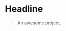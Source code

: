 # Headline

> An awesome project.

<code class="live-demo" data-height=700>

<div id="main-container"></div>
<script>
    const $mainConteainer = document.querySelector('#main-container');
    const $hTag = document.createElement("h2");
    $hTag.textContent = 'Hello World';
    const $pTag = document.createElement("p");
    $pTag.textContent = 'This is a simple Live Demo. You can make live changes and they will reflect hier.';
    const $time = document.createElement("time");
    $mainConteainer.append($hTag, $pTag, $time);
    $time.textContent = (new Date()).toISOString();
    // Update the time using requestAnimationFrame
    function update(){
        $time.textContent = (new Date()).toISOString();
        window.requestAnimationFrame(update);
    }
    window.requestAnimationFrame(update);
</script>

</code>
